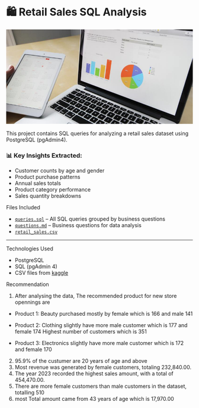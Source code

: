 # 🛍️ Retail Sales SQL Analysis

![Preview](https://github.com/Swiss111/Retail-sales-SQL-analysis/blob/39a7671784cb8141b6d8e738c751460f1f81de71/retail%20cover.jpg)

This project contains SQL queries for analyzing a retail sales dataset using PostgreSQL (pgAdmin4).

### 📊 Key Insights Extracted:
- Customer counts by age and gender
- Product purchase patterns
- Annual sales totals
- Product category performance
- Sales quantity breakdowns

Files Included
- [`queries.sql`](https://github.com/Swiss111/Retail-sales-SQL-analysis/blob/0e2be6411eb13ad70c183e1516ff6642321dc7dd/quaries.sql) – All SQL queries grouped by business questions
- [`questions.md`](https://github.com/Swiss111/Retail-sales-SQL-analysis/blob/4ae6caacf9bbc414e0900c1dbe55d087ea34c8a0/questions.md) – Business questions for data analysis
- [`retail_sales.csv`](https://www.kaggle.com/datasets/mohammadtalib786/retail-sales-dataset)

---

Technologies Used
- PostgreSQL
- SQL (pgAdmin 4)
- CSV files from [kaggle](https://www.kaggle.com/datasets/mohammadtalib786/retail-sales-dataset)


Recommendation

1. After analysing the data, The recommended product for new store opennings are

- Product 1: Beauty
    purchased mostly by female which is 166 and male 141


- Product 2: Clothing
   slightly have more male customer which is 177 and female 174
   Highest number of customers which is 351

- Product 3: Electronics
   slightly have more male customer which is 172 and female 170

2. 95.9% of the custumer are 20 years of age and above
3. Most revenue was generated by female customers, totaling 232,840.00.
4. The year 2023 recorded the highest sales amount, with a total of 454,470.00.
5. There are more female customers than male customers in the dataset, totalling  510
6. most Total amount came from 43 years of age which is 17,970.00


